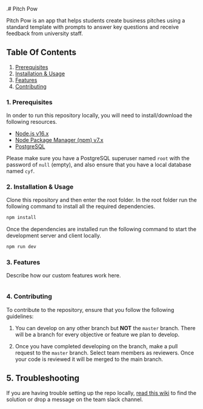 .# Pitch Pow

Pitch Pow is an app that helps students create business pitches using a standard template with prompts to answer key questions and receive feedback from university staff.

## Table Of Contents

1. [Prerequisites](https://github.com/bradley-mubenga/Pitch-Pow/tree/feature_Authentication#1-prerequisites)
2. [Installation & Usage](https://github.com/bradley-mubenga/Pitch-Pow/tree/feature_Authentication#2-installation--usage)
3. [Features](https://github.com/bradley-mubenga/Pitch-Pow/tree/feature_Authentication#3-features)
4. [Contributing](https://github.com/bradley-mubenga/Pitch-Pow/tree/feature_Authentication#4-contributing)

### 1. Prerequisites

In onder to run this repository locally, you will need to install/download the following resources.

- [Node.js v16.x](https://nodejs.org/en/)
- [Node Package Manager (npm) v7.x](https://nodejs.org/en/)
- [PostgreSQL](https://www.postgresql.org/)

Please make sure you have a PostgreSQL superuser named ```root``` with the password of ```null``` (empty), and also ensure that you have a local database named ```cyf```.

### 2. Installation & Usage

Clone this repository and then enter the root folder. In the root folder run the following command to install all the required dependencies.

```bash
npm install
```

Once the dependencies are installed run the following command to start the development server and client locally.

```bash
npm run dev
```

### 3. Features

Describe how our custom features work here.

```bash
```

### 4. Contributing

To contribute to the repository, ensure that you follow the following guidelines:

1. You can develop on any other branch but **NOT** the ```master``` branch. There will be a branch for every objective or feature we plan to develop.

2. Once you have completed developing on the branch, make a pull request to the ```master``` branch. Select team members as reviewers. Once your code is reviewed it will be merged to the main branch.

## 5. Troubleshooting

If you are having trouble setting up the repo locally, [read this wiki](https://github.com/textbook/starter-kit/wiki) to find the solution or drop a message on the team slack channel.